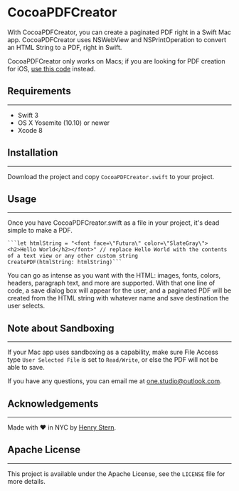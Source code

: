 # CocoaPDFCreator
With CocoaPDFCreator, you can create a paginated PDF right in a Swift Mac app. CocoaPDFCreator uses NSWebView and NSPrintOperation to convert an HTML String to a PDF, right in Swift.

CocoaPDFCreator only works on Macs; if you are looking for PDF creation for iOS, [use this code](https://gist.github.com/nyg/b8cd742250826cb1471f) instead.

Requirements
--
------------

 - Swift 3
 - OS X Yosemite (10.10) or newer
 - Xcode 8

Installation
--
------------
Download the project and copy `CocoaPDFCreator.swift` to your project.

Usage
--
------------
Once you have CocoaPDFCreator.swift as a file in your project, it's dead simple to make a PDF.

    ```let htmlString = "<font face=\"Futura\" color=\"SlateGray\"><h2>Hello World</h2></font>" // replace Hello World with the contents of a text view or any other custom string
    CreatePDF(htmlString: htmlString)```

You can go as intense as you want with the HTML: images, fonts, colors, headers, paragraph text, and more are supported. With that one line of code, a save dialog box will appear for the user, and a paginated PDF will be created from the HTML string with whatever name and save destination the user selects.

Note about Sandboxing
--
------------
If your Mac app uses sandboxing as a capability, make sure File Access type `User Selected File` is set to `Read/Write`, or else the PDF will not be able to save.

If you have any questions, you can email me at <a href="one.studio@outlook.com">one.studio@outlook.com</a>.

Acknowledgements
--
------------
Made with ❤️ in NYC by [Henry Stern](one-studio.tumblr.com).


Apache License
--
------------
This project is available under the Apache License, see the `LICENSE` file for more details.
